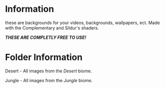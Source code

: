 # Information
these are backgrounds for your videos, backgrounds, wallpapers, ect. Made with the Complementary and Sildur's shaders.

***THESE ARE COMPLETLY FREE TO USE!***

# Folder Information
Desert - All images from the *Desert* biome.

Jungle - All images from the *Jungle* biome.
